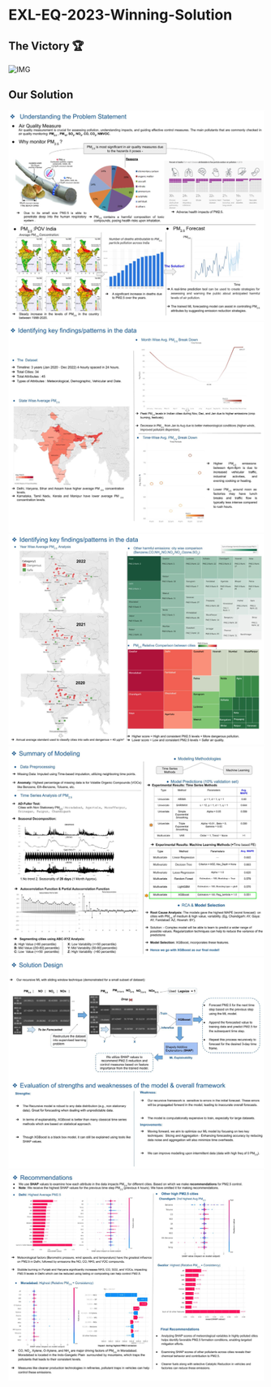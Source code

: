 # EXL-EQ-2023-Winning-Solution

## The Victory 🏆
![IMG](https://github.com/YashK07/EXL-EQ-2023-Winning-Solution/blob/master/EXL%20EQ%20Pics/IMG_20230810_144748.png)

## Our Solution
![IMG](https://github.com/YashK07/EXL-EQ-2023-Winning-Solution/blob/master/EXL%20EQ%20Pics/imh10085.19%40bitmesra.ac.in_Finals%20(1).jpg)
![IMG](https://github.com/YashK07/EXL-EQ-2023-Winning-Solution/blob/master/EXL%20EQ%20Pics/imh10085.19%40bitmesra.ac.in_Finals%20(2).jpg)
![IMG](https://github.com/YashK07/EXL-EQ-2023-Winning-Solution/blob/master/EXL%20EQ%20Pics/imh10085.19%40bitmesra.ac.in_Finals%20(6).jpg)
![IMG](https://github.com/YashK07/EXL-EQ-2023-Winning-Solution/blob/master/EXL%20EQ%20Pics/imh10085.19%40bitmesra.ac.in_Finals%20(3).jpg)
![IMG](https://github.com/YashK07/EXL-EQ-2023-Winning-Solution/blob/master/EXL%20EQ%20Pics/imh10085.19%40bitmesra.ac.in_Finals%20(4).jpg)
![IMG](https://github.com/YashK07/EXL-EQ-2023-Winning-Solution/blob/master/EXL%20EQ%20Pics/imh10085.19%40bitmesra.ac.in_Finals%20(5).jpg)

